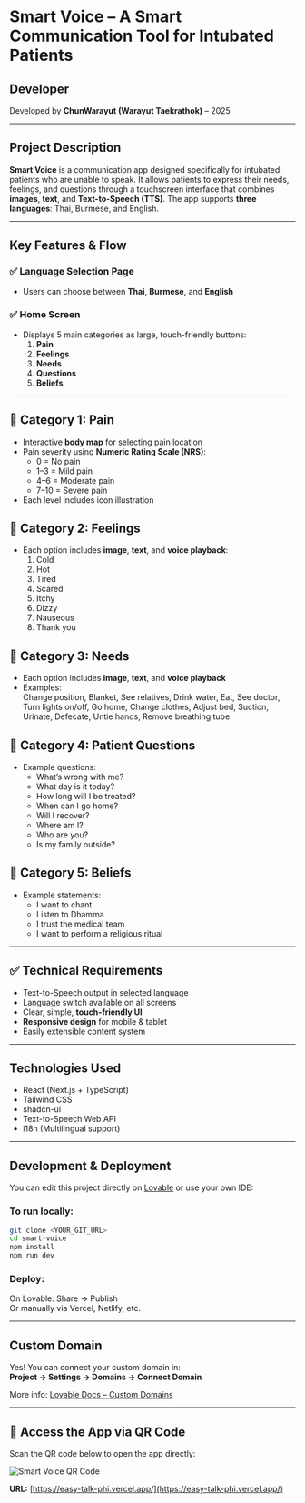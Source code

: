 # Smart Voice – A Smart Communication Tool for Intubated Patients

## Developer

Developed by **ChunWarayut (Warayut Taekrathok)** – 2025

---

## Project Description

**Smart Voice** is a communication app designed specifically for intubated patients who are unable to speak. It allows patients to express their needs, feelings, and questions through a touchscreen interface that combines **images**, **text**, and **Text-to-Speech (TTS)**. The app supports **three languages**: Thai, Burmese, and English.

---

## Key Features & Flow

### ✅ Language Selection Page
- Users can choose between **Thai**, **Burmese**, and **English**

### ✅ Home Screen
- Displays 5 main categories as large, touch-friendly buttons:
  1. **Pain**
  2. **Feelings**
  3. **Needs**
  4. **Questions**
  5. **Beliefs**

---

## 🔹 Category 1: Pain
- Interactive **body map** for selecting pain location
- Pain severity using **Numeric Rating Scale (NRS)**:
  - 0 = No pain
  - 1–3 = Mild pain
  - 4–6 = Moderate pain
  - 7–10 = Severe pain
- Each level includes icon illustration

## 🔹 Category 2: Feelings
- Each option includes **image**, **text**, and **voice playback**:
  1. Cold
  2. Hot
  3. Tired
  4. Scared
  5. Itchy
  6. Dizzy
  7. Nauseous
  8. Thank you

## 🔹 Category 3: Needs
- Each option includes **image**, **text**, and **voice playback**
- Examples:  
  Change position, Blanket, See relatives, Drink water, Eat, See doctor, Turn lights on/off, Go home, Change clothes, Adjust bed, Suction, Urinate, Defecate, Untie hands, Remove breathing tube

## 🔹 Category 4: Patient Questions
- Example questions:
  - What’s wrong with me?
  - What day is it today?
  - How long will I be treated?
  - When can I go home?
  - Will I recover?
  - Where am I?
  - Who are you?
  - Is my family outside?

## 🔹 Category 5: Beliefs
- Example statements:
  - I want to chant
  - Listen to Dhamma
  - I trust the medical team
  - I want to perform a religious ritual

---

## ✅ Technical Requirements

- Text-to-Speech output in selected language
- Language switch available on all screens
- Clear, simple, **touch-friendly UI**
- **Responsive design** for mobile & tablet
- Easily extensible content system

---

## Technologies Used

- React (Next.js + TypeScript)
- Tailwind CSS
- shadcn-ui
- Text-to-Speech Web API
- i18n (Multilingual support)

---

## Development & Deployment

You can edit this project directly on [Lovable](https://lovable.dev/projects/5fca6518-65b0-40f5-95b8-4c179bdac920) or use your own IDE:

### To run locally:
```sh
git clone <YOUR_GIT_URL>
cd smart-voice
npm install
npm run dev
```

### Deploy:
On Lovable: Share → Publish  
Or manually via Vercel, Netlify, etc.

---

## Custom Domain

Yes! You can connect your custom domain in:  
**Project → Settings → Domains → Connect Domain**

More info: [Lovable Docs – Custom Domains](https://docs.lovable.dev/tips-tricks/custom-domain#step-by-step-guide)

---

## 📱 Access the App via QR Code

Scan the QR code below to open the app directly:

![Smart Voice QR Code](https://api.qrserver.com/v1/create-qr-code/?size=200x200&data=https://easy-talk-phi.vercel.app/)

**URL:** [https://easy-talk-phi.vercel.app/](https://easy-talk-phi.vercel.app/)
